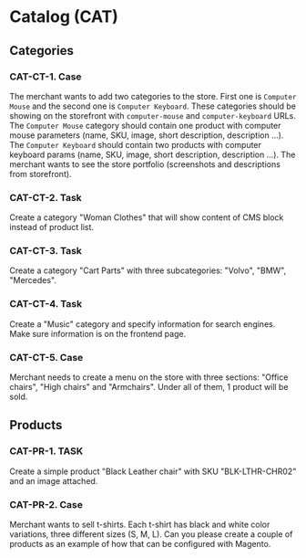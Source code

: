 # Catalog (CAT)

## Categories

### CAT-CT-1. Case 

The merchant wants to add two categories to the store.
First one is `Computer Mouse` and the second one is `Computer Keyboard`.
These categories should be showing on the storefront with `computer-mouse` and `computer-keyboard` URLs.
The `Computer Mouse` category should contain one product with computer mouse parameters (name, SKU, image, short description, description ...).
The `Computer Keyboard` should contain two products with computer keyboard params (name, SKU, image, short description, description ...).
The merchant wants to see the store portfolio (screenshots and descriptions from storefront).

### CAT-CT-2. Task

Create a category "Woman Clothes" that will show content of CMS block instead of product list.

### CAT-CT-3. Task

Create a category "Cart Parts" with three subcategories: "Volvo", "BMW", "Mercedes".

### CAT-CT-4. Task

Create a "Music" category and specify information for search engines. Make sure information is on the frontend page.

### CAT-CT-5. Case

Merchant needs to create a menu on the store with three sections: "Office chairs", "High chairs" and "Armchairs". Under all of them, 1 product will be sold.

## Products

### CAT-PR-1. TASK

Create a simple product "Black Leather chair" with SKU "BLK-LTHR-CHR02" and an image attached.

### CAT-PR-2. Case

Merchant wants to sell t-shirts. Each t-shirt has black and white color variations, three different sizes (S, M, L). Can you please create a couple of products as an example of how that can be configured with Magento.